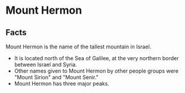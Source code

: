 # Mount Hermon

## Facts

Mount Hermon is the name of the tallest mountain in Israel.

* It is located north of the Sea of Galilee, at the very northern border between Israel and Syria.
* Other names given to Mount Hermon by other people groups were "Mount Sirion" and "Mount Senir."
* Mount Hermon has three major peaks.